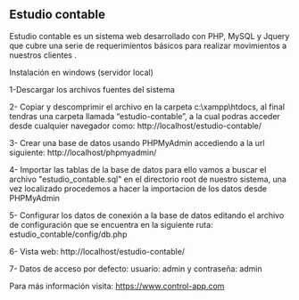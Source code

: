 ## Estudio contable
Estudio contable  es un sistema web desarrollado con PHP, MySQL y Jquery que cubre una serie de requerimientos básicos
para realizar movimientos a nuestros clientes .

Instalación en windows (servidor local) 

1-Descargar los archivos fuentes del sistema

2- Copiar y descomprimir el archivo en la carpeta c:\xampp\htdocs, al final tendras una carpeta llamada “estudio-contable”, a la cual podras acceder desde cualquier navegador como: http://localhost/estudio-contable/

3- Crear una base de datos usando PHPMyAdmin accediendo a la url siguiente: http://localhost/phpmyadmin/

4- Importar las tablas de la base de datos para ello vamos a buscar el archivo "estudio_contable.sql" en el directorio root de nuestro sistema, una vez localizado procedemos a hacer la importacion de los datos desde PHPMyAdmin

5- Configurar los datos de conexión a la base de datos editando el archivo de configuración que se encuentra en la siguiente ruta: estudio_contable/config/db.php

6- Vista web: http://localhost/estudio-contable/

7- Datos de acceso por defecto: usuario: admin y contraseña: admin

Para más información visita: https://www.control-app.com
